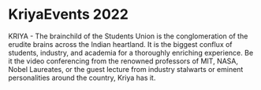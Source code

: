 # KriyaEvents 2022
KRIYA - The brainchild of the Students Union is the conglomeration of the erudite brains across the Indian heartland. It is the biggest conflux of students, industry, and academia for a thoroughly enriching experience. Be it the video conferencing from the renowned professors of MIT, NASA, Nobel Laureates, or the guest lecture from industry stalwarts or eminent personalities around the country, Kriya has it.
